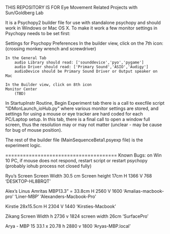 THIS REPOSITORY IS FOR Eye Movement Related Projects with Sun/Goldberg Lab

It is a Psychopy2 builder file for use with standalone psychopy and should work in Windows 
or Mac OS X.  To make it work a few monitor settings in Psychopy needs to be set first:

Settings for Psychopy Preferences
	In the builder view, click on the 7th icon:
	(crossing monkey wrench and screwdriver)

	In the General Tab
		audio Library should read: ['sounddevice','pyo','pygame']
		audio Driver should read: ['Primary Sound','ASIO','Audigy']
		audioDevice should be Primary Sound Driver or Output speaker on Mac

	In the Builder view, click on 8th icon
	Monitor Center 
		(TBD)


In StartupInstr Routine, Begin Experiment tab there is a call to execfile script
"IDMonLaunch_ioHub.py" where various monitor settings are stored, and settings
for using a mouse or eye tracker are hard coded for each PC/Laptop setup. 
In this tab, there is a final call to open a window full screen, thus the resolution
may or may not matter (unclear - may be cause for bug of mouse position).

The rest of the builder file (MainSequenceBeta1.psyexp file) is the experiment logic.

======================================
Known Bugs:
on Win 10 PC, if mouse does not respond, restart script or restart psychopy (probably iohub process not closed fully)

Ryu’s Screen
Screen Width 30.5 cm
Screen height 17cm
H 1366
V 768
‘DESKTOP-HL8BRQT’

Alex’s Linus Amritas 
MBP13.3” =  33.8cm
H 2560
V 1600
‘Amalias-macbook-pro’
‘Liner-MBP’
‘Alexanders-Macbook-Pro’

Kirstie 
28x15.5cm
H 2304
V 1440
‘Kirsties-Macbook’

Zikang
Screen Width
h 2736
v 1824
screen width 26cm
‘SurfacePro’

Arya - MBP 15
33.1 x 20.78
h 2880
v 1800
‘Aryas-MBP.local’
